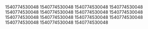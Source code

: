 1540774530048
1540774530048
1540774530048
1540774530048
1540774530048
1540774530048
1540774530048
1540774530048
1540774530048
1540774530048
1540774530048
1540774530048
1540774530048
1540774530048
1540774530048